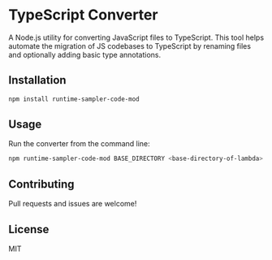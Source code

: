 # TypeScript Converter

A Node.js utility for converting JavaScript files to TypeScript. This tool helps automate the migration of JS codebases to TypeScript by renaming files and optionally adding basic type annotations.

## Installation

```bash
npm install runtime-sampler-code-mod
```

## Usage

Run the converter from the command line:

```bash
npm runtime-sampler-code-mod BASE_DIRECTORY <base-directory-of-lambda> LAMBDA_NAME <name-of-lambda>
```

## Contributing

Pull requests and issues are welcome!

## License

MIT
